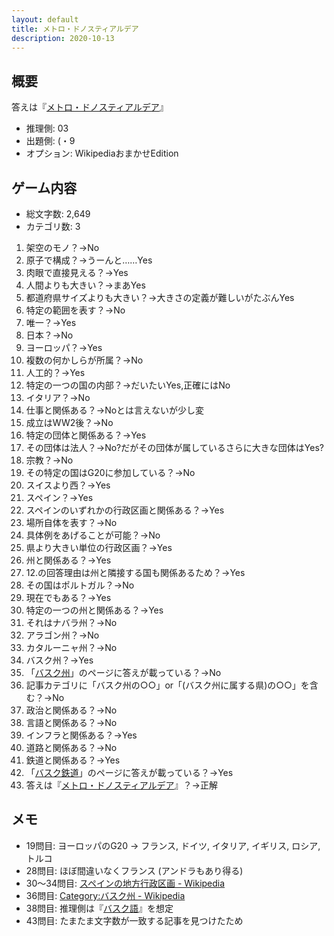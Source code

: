 ```yaml
---
layout: default
title: メトロ・ドノスティアルデア
description: 2020-10-13
---
```


## 概要

答えは『[メトロ・ドノスティアルデア](https://ja.wikipedia.org/wiki/%E3%83%A1%E3%83%88%E3%83%AD%E3%83%BB%E3%83%89%E3%83%8E%E3%82%B9%E3%83%86%E3%82%A3%E3%82%A2%E3%83%AB%E3%83%87%E3%82%A2)』

- 推理側: 03
- 出題側: (・9
- オプション: WikipediaおまかせEdition

## ゲーム内容

- 総文字数: 2,649
- カテゴリ数: 3

1. 架空のモノ？→No
2. 原子で構成？→うーんと……Yes
3. 肉眼で直接見える？→Yes
4. 人間よりも大きい？→まあYes
5. 都道府県サイズよりも大きい？→大きさの定義が難しいがたぶんYes
6. 特定の範囲を表す？→No
7. 唯一？→Yes
8. 日本？→No
9. ヨーロッパ？→Yes
10. 複数の何かしらが所属？→No
11. 人工的？→Yes
12. 特定の一つの国の内部？→だいたいYes,正確にはNo
13. イタリア？→No
14. 仕事と関係ある？→Noとは言えないが少し変
15. 成立はWW2後？→No
16. 特定の団体と関係ある？→Yes
17. その団体は法人？→No?だがその団体が属しているさらに大きな団体はYes?
18. 宗教？→No
19. その特定の国はG20に参加している？→No
20. スイスより西？→Yes
21. スペイン？→Yes
22. スペインのいずれかの行政区画と関係ある？→Yes
23. 場所自体を表す？→No
24. 具体例をあげることが可能？→No
25. 県より大きい単位の行政区画？→Yes
26. 州と関係ある？→Yes
27. 12.の回答理由は州と隣接する国も関係あるため？→Yes
28. その国はポルトガル？→No
29. 現在でもある？→Yes
30. 特定の一つの州と関係ある？→Yes
31. それはナバラ州？→No
32. アラゴン州？→No
33. カタルーニャ州？→No
34. バスク州？→Yes
35. 「[バスク州](https://ja.wikipedia.org/wiki/%E3%83%90%E3%82%B9%E3%82%AF%E5%B7%9E)」のページに答えが載っている？→No
36. 記事カテゴリに「バスク州の○○」or「(バスク州に属する県)の○○」を含む？→No
37. 政治と関係ある？→No
38. 言語と関係ある？→No
39. インフラと関係ある？→Yes
40. 道路と関係ある？→No
41. 鉄道と関係ある？→Yes
42. 「[バスク鉄道](https://ja.wikipedia.org/wiki/%E3%83%90%E3%82%B9%E3%82%AF%E9%89%84%E9%81%93)」のページに答えが載っている？→Yes
43. 答えは『[メトロ・ドノスティアルデア](https://ja.wikipedia.org/wiki/%E3%83%A1%E3%83%88%E3%83%AD%E3%83%BB%E3%83%89%E3%83%8E%E3%82%B9%E3%83%86%E3%82%A3%E3%82%A2%E3%83%AB%E3%83%87%E3%82%A2)』？→正解

## メモ

- 19問目: ヨーロッパのG20 → フランス, ドイツ, イタリア, イギリス, ロシア, トルコ
- 28問目: ほぼ間違いなくフランス (アンドラもあり得る)
- 30～34問目: [スペインの地方行政区画 - Wikipedia](https://ja.wikipedia.org/wiki/%E3%82%B9%E3%83%9A%E3%82%A4%E3%83%B3%E3%81%AE%E5%9C%B0%E6%96%B9%E8%A1%8C%E6%94%BF%E5%8C%BA%E7%94%BB)
- 36問目: [Category:バスク州 - Wikipedia](https://ja.wikipedia.org/wiki/Category:%E3%83%90%E3%82%B9%E3%82%AF%E5%B7%9E)
- 38問目: 推理側は『[バスク語](https://ja.wikipedia.org/wiki/%E3%83%90%E3%82%B9%E3%82%AF%E8%AA%9E)』を想定
- 43問目: たまたま文字数が一致する記事を見つけたため
